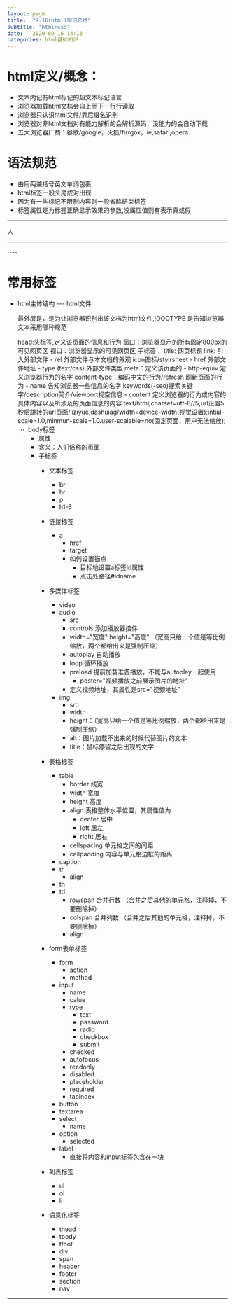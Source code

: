 ```yaml
---
layout: page
title:  "9.16(html)学习总结"
subtitle: "html+css"
date:   2020-09-16 14:13 
categories: html基础知识
---
```

# html定义/概念：

-  文本内记有html标记的超文本标记语言
-  浏览器加载html文档会自上而下一行行读取  
-  浏览器只认识html文件/靠后缀名识别
-  浏览器对非html文档对有能力解析的会解析源码，没能力的会自动下载
-  五大浏览器厂商：谷歌/google，火狐/firrgox，ie,safari,opera

# 语法规范

- 由用两兼括号英文单词包裹
- html标签一般头尾成对出现
- 因为有一些标记不限制内容则一般省略结束标签
- 标签属性是为标签正确显示效果的参数,没属性值则有表示真或假
---
<!--<html>-->
<!--完整标签 -->
  <div>人</div>
<!--单标签 -->  
  <hr />
  <img hrc="#" /><!--hrc ：属性名 属性值：" "-->
---

# 常用标签

- html主体结构
--- html文件
 
     最外层是<!DOCTYPE html>，是为让浏览器识别出该文档为html文件,!DOCTYPE 是告知浏览器文本采用哪种规范
     <head>head:头标签,定义该页面的信息和行为
           窗口：浏览器显示的所有固定800px的可见网页区
           视口：浏览器显示的可见网页区
           子标签：
                title: 网页标题
                link: 引入外部文件
                      - rel 外部文件与本文档的外观 icon图标/stylrsheet 
                      - href  外部文件地址
                      - type (text/css) 外部文件类型
                meta：定义该页面的
                      - http-equiv 定义浏览器行为的名字 content-type：编码中文的行为/refresh 刷新页面的行为
                      - name 告知浏览器一些信息的名字 keywords(-seo)搜索关键字/description简介/viewport视空信息
                      - content 定义浏览器的行为或内容的具体内容以及所涉及的页面信息的内容 text/html;charset=utf-8//5;url设置5秒后跳转的url页面/liziyue,dashuiag/width=device-widtn(视觉设置);intial-scale=1.0,minmun-scale=1.0.user-scalable=no(固定页面，用户无法缩放);

     </head>
     <body>
           
  - body标签
    - 属性
    - 含义：人们俗称的页面
    - 子标签
        - 文本标签
            - br
            - hr
            - p
            - h1-6
        - 链接标签
            - a
                - href
                - target
                - 如何设置锚点
                    - 目标地设置a标签id属性
                    - 点击处路径#idname
        - 多媒体标签
            - video
            - audio
                - src
                - controls 添加播放器控件
                - width="宽度" height="高度" （宽高只给一个值是等比例缩放，两个都给出来是强制压缩）
                - autoplay 自动播放
                - loop 循环播放
                - preload 提前加载准备播放，不能与autoplay一起使用
                    - poster="视频播放之前展示图片的地址"
                - 定义视频地址，其属性是src="视频地址"
            - img
                - src
                - width
                - height：（宽高只给一个值是等比例缩放，两个都给出来是强制压缩）
                - alt：图片加载不出来的时候代替图片的文本
                - title：鼠标停留之后出现的文字
        - 表格标签
            - table
                - border 线宽
                - width 宽度
                - height 高度
                - align 表格整体水平位置，其属性值为
                    - center 居中
                    - left 居左
                    - right 居右
                - cellspacing 单元格之间的间距
                - cellpadding 内容与单元格边框的距离
            - caption
            - tr
                - align
            - th
            - td
                - rowspan 合并行数 （合并之后其他的单元格，注释掉，不要删除掉）
                - colspan  合并列数 （合并之后其他的单元格，注释掉，不要删除掉）
                - align 
                
        - form表单标签
            - form
                - action
                - method
            - input
                - name
                - calue
                - type
                    - text
                    - password
                    - radio
                    - checkbox
                    - submit
                - checked
                - autofocus
                - readonly
                - disabled
                - placeholder
                - required
                - tabindex
            - button
            - textarea
            - select
                - name
            - option
                - selected
            - label
                - 直接将内容和input标签包含在一块
        - 列表标签
            - ul
            - ol
            - li
        - 语意化标签
            - thead
            - tbody
            - tfoot
            - div
            - span
            - header
            - footer
            - section
            - nav
     </body>
     </html>
---
    
              



